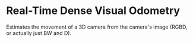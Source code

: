 Real-Time Dense Visual Odometry
===============================

Estimates the movement of a 3D camera from the camera's image (RGBD, or actually just BW and D).
